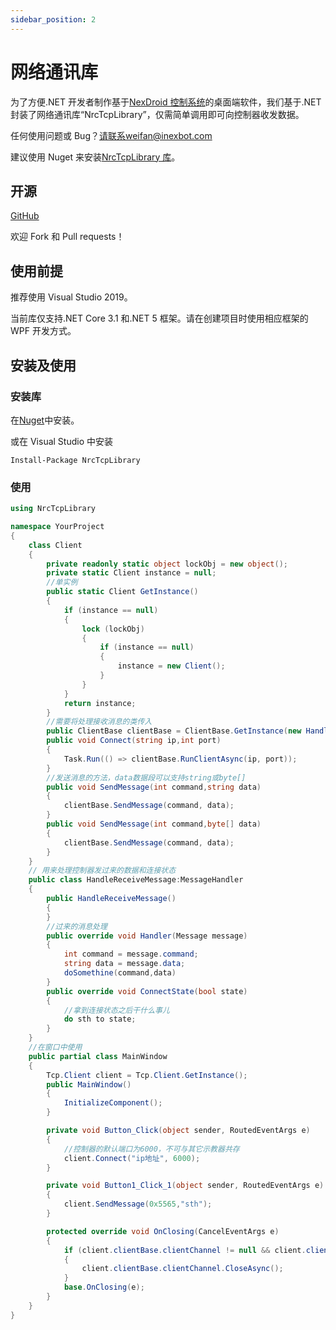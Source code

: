 ```yaml
---
sidebar_position: 2
---
```


# 网络通讯库

为了方便.NET 开发者制作基于[NexDroid 控制系统](http://www.inexbot.com/product/content?id=35&num=0&type=controlSys)的桌面端软件，我们基于.NET 封装了网络通讯库“NrcTcpLibrary”，仅需简单调用即可向控制器收发数据。

任何使用问题或 Bug？请联系weifan@inexbot.com

建议使用 Nuget 来安装[NrcTcpLibrary 库](https://www.nuget.org/packages/NrcTcpLibrary/)。

## 开源

[GitHub](https://github.com/inexbot/NrcTcpLibrary)

欢迎 Fork 和 Pull requests！

## 使用前提

推荐使用 Visual Studio 2019。

当前库仅支持.NET Core 3.1 和.NET 5 框架。请在创建项目时使用相应框架的 WPF 开发方式。

## 安装及使用

### 安装库

在[Nuget](https://www.nuget.org/packages/NrcTcpLibrary/)中安装。

或在 Visual Studio 中安装

`Install-Package NrcTcpLibrary`

### 使用

```csharp
using NrcTcpLibrary

namespace YourProject
{
    class Client
    {
        private readonly static object lockObj = new object();
        private static Client instance = null;
        //单实例
        public static Client GetInstance()
        {
            if (instance == null)
            {
                lock (lockObj)
                {
                    if (instance == null)
                    {
                        instance = new Client();
                    }
                }
            }
            return instance;
        }
        //需要将处理接收消息的类传入
        public ClientBase clientBase = ClientBase.GetInstance(new HandleReceiveMessage());
        public void Connect(string ip,int port)
        {
            Task.Run(() => clientBase.RunClientAsync(ip, port));
        }
        //发送消息的方法，data数据段可以支持string或byte[]
        public void SendMessage(int command,string data)
        {
            clientBase.SendMessage(command, data);
        }
        public void SendMessage(int command,byte[] data)
        {
            clientBase.SendMessage(command, data);
        }
    }
    // 用来处理控制器发过来的数据和连接状态
    public class HandleReceiveMessage:MessageHandler
    {
        public HandleReceiveMessage()
        {
        }
        //过来的消息处理
        public override void Handler(Message message)
        {
            int command = message.command;
            string data = message.data;
            doSomethine(command,data)
        }
        public override void ConnectState(bool state)
        {
            //拿到连接状态之后干什么事儿
            do sth to state;
        }
    }
    //在窗口中使用
    public partial class MainWindow
    {
        Tcp.Client client = Tcp.Client.GetInstance();
        public MainWindow()
        {
            InitializeComponent();
        }

        private void Button_Click(object sender, RoutedEventArgs e)
        {
            //控制器的默认端口为6000，不可与其它示教器共存
            client.Connect("ip地址", 6000);
        }

        private void Button1_Click_1(object sender, RoutedEventArgs e)
        {
            client.SendMessage(0x5565,"sth");
        }

        protected override void OnClosing(CancelEventArgs e)
        {
            if (client.clientBase.clientChannel != null && client.clientBase.clientChannel.Active)
            {
                client.clientBase.clientChannel.CloseAsync();
            }
            base.OnClosing(e);
        }
    }
}
```
